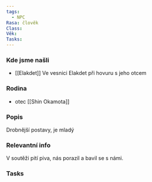 ```yaml
---
tags:
  - NPC
Rasa: člověk
Class: 
Věk: 
Tasks:
---
```

### Kde jsme našli
- [[Elakdet]]
Ve vesnici Elakdet při hovuru s jeho otcem
### Rodina
- otec [[Shin Okamota]]
### Popis
Drobnější postavy, je mladý
### Relevantní info
V soutěži pití piva, nás porazil a bavil se s námi.
### Tasks